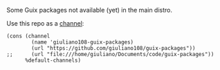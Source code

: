 Some Guix packages not available (yet) in the main distro.

Use this repo as a [channel](https://guix.gnu.org/manual/en/html_node/Channels.html):

```
(cons (channel
        (name 'giuliano108-guix-packages)
        (url "https://github.com/giuliano108/guix-packages"))
;;      (url "file:///home/giuliano/Documents/code/guix-packages"))
      %default-channels)
```
